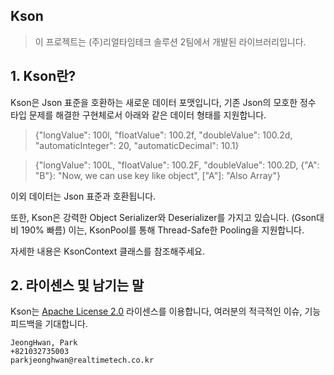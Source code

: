 ## Kson
> 이 프로젝트는 (주)리얼타임테크 솔루션 2팀에서 개발된 라이브러리입니다.

## 1. Kson란?

Kson은 Json 표준을 호환하는 새로운 데이터 포맷입니다, 기존 Json의 모호한 정수 타입 문제를 해결한 구현체로서 아래와 같은 데이터 형태를 지원합니다.
>{"longValue": 100l, "floatValue": 100.2f, "doubleValue": 100.2d, "automaticInteger": 20, "automaticDecimal": 10.1}

>{"longValue": 100L, "floatValue": 100.2F, "doubleValue": 100.2D, {"A": "B"}: "Now, we can use key like object", \["A"\]: "Also Array"}

이외 데이터는 Json 표준과 호환됩니다.

또한, Kson은 강력한 Object Serializer와 Deserializer를 가지고 있습니다. (Gson대비 190% 빠름) 이는, KsonPool를 통해 Thread-Safe한 Pooling을 지원합니다.

자세한 내용은 KsonContext 클래스를 참조해주세요.

## 2. 라이센스 및 남기는 말

Kson는 [Apache License 2.0](./LICENSE.txt) 라이센스를 이용합니다, 여러분의 적극적인 이슈, 기능 피드백을 기대합니다.

```
JeongHwan, Park
+821032735003
parkjeonghwan@realtimetech.co.kr
```
